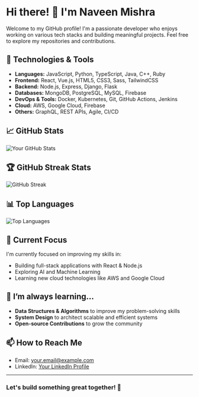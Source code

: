 # Hi there! 👋 I'm Naveen Mishra 

Welcome to my GitHub profile! I'm a passionate developer who enjoys working on various tech stacks and building meaningful projects. Feel free to explore my repositories and contributions.

## 🔧 Technologies & Tools
- **Languages:** JavaScript, Python, TypeScript, Java, C++, Ruby
- **Frontend:** React, Vue.js, HTML5, CSS3, Sass, TailwindCSS
- **Backend:** Node.js, Express, Django, Flask
- **Databases:** MongoDB, PostgreSQL, MySQL, Firebase
- **DevOps & Tools:** Docker, Kubernetes, Git, GitHub Actions, Jenkins
- **Cloud:** AWS, Google Cloud, Firebase
- **Others:** GraphQL, REST APIs, Agile, CI/CD

## 📈 GitHub Stats
![Your GitHub Stats](https://github-readme-stats.vercel.app/api?username=navirom19&show_icons=true&hide_title=true&count_private=true&hide=prs&theme=radical)

## 🏆 GitHub Streak Stats
![GitHub Streak](https://github-readme-streak-stats.herokuapp.com/?user=navirom19&theme=radical)

## 📊 Top Languages
![Top Languages](https://github-readme-stats.vercel.app/api/top-langs/?username=navirom19&layout=compact&theme=radical)

## 🔭 Current Focus
I'm currently focused on improving my skills in:
- Building full-stack applications with React & Node.js
- Exploring AI and Machine Learning
- Learning new cloud technologies like AWS and Google Cloud

## 🌱 I’m always learning...
- **Data Structures & Algorithms** to improve my problem-solving skills
- **System Design** to architect scalable and efficient systems
- **Open-source Contributions** to grow the community

## 📫 How to Reach Me
- Email: [your.email@example.com](mailto:your.email@example.com)
- LinkedIn: [Your LinkedIn Profile](https://www.linkedin.com/in/your-profile)

---

### Let's build something great together! 🚀
